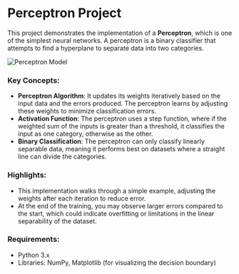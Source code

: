 # Perceptron Project
This project demonstrates the implementation of a **Perceptron**, which is one of the simplest neural networks. 
A perceptron is a binary classifier that attempts to find a hyperplane to separate data into two categories.

![Perceptron Model](https://raw.githubusercontent.com/RandyRDavila/Data_Science_and_Machine_Learning_Spring_2022/refs/heads/main/Lecture_3/ThePerceptronImage.png)

### Key Concepts:
- **Perceptron Algorithm**: It updates its weights iteratively based on the input data and the errors produced. The perceptron learns by adjusting these weights to minimize classification errors.
- **Activation Function**: The perceptron uses a step function, where if the weighted sum of the inputs is greater than a threshold, it classifies the input as one category, otherwise as the other.
- **Binary Classification**: The perceptron can only classify linearly separable data, meaning it performs best on datasets where a straight line can divide the categories.

### Highlights:
- This implementation walks through a simple example, adjusting the weights after each iteration to reduce error.
- At the end of the training, you may observe larger errors compared to the start, which could indicate overfitting or limitations in the linear separability of the dataset.

### Requirements:
- Python 3.x
- Libraries: NumPy, Matplotlib (for visualizing the decision boundary)
